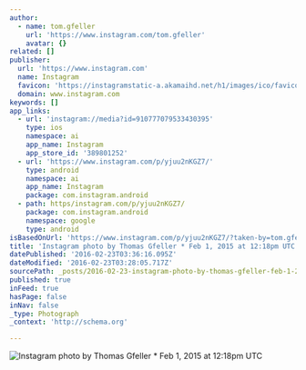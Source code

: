 ```yaml
---
author:
  - name: tom.gfeller
    url: 'https://www.instagram.com/tom.gfeller'
    avatar: {}
related: []
publisher:
  url: 'https://www.instagram.com'
  name: Instagram
  favicon: 'https://instagramstatic-a.akamaihd.net/h1/images/ico/favicon.ico/7cdab0872b15.ico'
  domain: www.instagram.com
keywords: []
app_links:
  - url: 'instagram://media?id=910777079533430395'
    type: ios
    namespace: ai
    app_name: Instagram
    app_store_id: '389801252'
  - url: 'https://www.instagram.com/p/yjuu2nKGZ7/'
    type: android
    namespace: ai
    app_name: Instagram
    package: com.instagram.android
  - path: https/instagram.com/p/yjuu2nKGZ7/
    package: com.instagram.android
    namespace: google
    type: android
isBasedOnUrl: 'https://www.instagram.com/p/yjuu2nKGZ7/?taken-by=tom.gfeller'
title: 'Instagram photo by Thomas Gfeller * Feb 1, 2015 at 12:18pm UTC'
datePublished: '2016-02-23T03:36:16.095Z'
dateModified: '2016-02-23T03:28:05.717Z'
sourcePath: _posts/2016-02-23-instagram-photo-by-thomas-gfeller-feb-1-2015-at-1218pm-u.md
published: true
inFeed: true
hasPage: false
inNav: false
_type: Photograph
_context: 'http://schema.org'

---
```

![Instagram photo by Thomas Gfeller &midast; Feb 1&comma; 2015 at 12&colon;18pm UTC](https://scontent.cdninstagram.com/t51.2885-15/e15/10914629_333685633504304_972803140_n.jpg?ig_cache_key=OTEwNzc3MDc5NTMzNDMwMzk1.2)